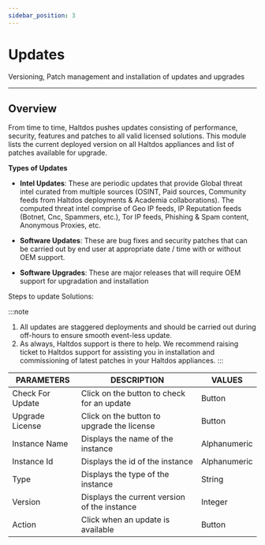 ```yaml
---
sidebar_position: 3
---
```


# Updates

Versioning, Patch management and installation of updates and upgrades

---

## Overview

From time to time, Haltdos pushes updates consisting of performance, security, features and patches to all valid licensed solutions. This module lists the current deployed version on all Haltdos appliances and list of patches available for upgrade.


**Types of Updates**

- **Intel Updates**: These are periodic updates that provide Global threat intel curated from multiple sources (OSINT, Paid sources, Community feeds from Haltdos deployments & Academia collaborations). The computed threat intel comprise of Geo IP feeds, IP Reputation feeds (Botnet, Cnc, Spammers, etc.), Tor IP feeds, Phishing & Spam content, Anonymous Proxies, etc. 

- **Software Updates**: These are bug fixes and security patches that can be carried out by end user at appropriate date / time with or without OEM support.

- **Software Upgrades**: These are major releases that will require OEM support for upgradation and installation


Steps to update Solutions:

:::note
1. All updates are staggered deployments and should be carried out during off-hours to ensure smooth event-less update.
2. As always, Haltdos support is there to help. We recommend raising ticket to Haltdos support for assisting you in installation and commissioning of latest patches in your Haltdos appliances.
:::

| PARAMETERS       | DESCRIPTION                                  | VALUES       |
|------------------|----------------------------------------------|--------------|
| Check For Update | Click on the button to check for an update   | Button       |
| Upgrade License  | Click on the button to upgrade the license   | Button       |
| Instance Name    | Displays the name of the instance            | Alphanumeric |
| Instance Id      | Displays the id of the instance              | Alphanumeric |
| Type             | Displays the type of the instance            | String       |
| Version          | Displays the current version of the instance | Integer      |
| Action           | Click when an update is available            | Button       |